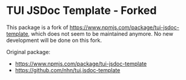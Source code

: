 # TUI JSDoc Template - Forked

This package is a fork of https://www.npmjs.com/package/tui-jsdoc-template,
which does not seem to be maintained anymore. No new development will be
done on this fork.

Original package:
- https://www.npmjs.com/package/tui-jsdoc-template
- https://github.com/nhn/tui.jsdoc-template
